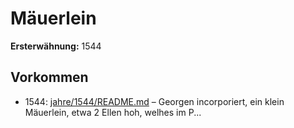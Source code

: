 # Mäuerlein

**Ersterwähnung:** 1544

## Vorkommen
- 1544: [jahre/1544/README.md](../jahre/1544/README.md) – Georgen incorporiert, ein klein Mäuerlein,
etwa 2 Ellen hoh, welhes im P...
